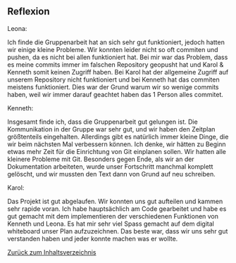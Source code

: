 ## Reflexion 

Leona: 
<p> Ich finde die Gruppenarbeit hat an sich sehr gut funktioniert, jedoch hatten wir einige kleine Probleme. Wir konnten leider nicht so oft commiten und pushen, da es nicht bei allen funktioniert hat. Bei mir war das Problem, dass es meine commits immer im falschen Repository geopusht hat und Karol & Kenneth somit keinen Zugriff haben. Bei Karol hat der allgemeine Zugriff auf unserem Repository nicht funktioniert und bei Kenneth hat das commiten meistens funktioniert. Dies war der Grund warum wir so wenige commits haben, weil wir immer darauf geachtet haben das 1 Person alles commitet. </p>

Kenneth: 
<p> Insgesamt finde ich, dass die Gruppenarbeit gut gelungen ist. Die Kommunikation in der Gruppe war sehr gut, und wir haben den Zeitplan größtenteils eingehalten. Allerdings gibt es natürlich immer kleine Dinge, die wir beim nächsten Mal verbessern können. Ich denke, wir hätten zu Beginn etwas mehr Zeit für die Einrichtung von Git einplanen sollen. Wir hatten alle kleinere Probleme mit Git. Besonders gegen Ende, als wir an der Dokumentation arbeiteten, wurde unser Fortschritt manchmal komplett gelöscht, und wir mussten den Text dann von Grund auf neu schreiben. </p>

Karol: 
<p> Das Projekt ist gut abgelaufen. Wir konnten uns gut aufteilen und kammen sehr rapide voran. Ich habe hauptsächlich am Code gearbeitet und habe es gut gemacht mit dem implementieren der verschiedenen Funktionen von Kenneth und Leona. Es hat mir sehr viel Spass gemacht auf dem digital whiteboard unser Plan aufzuzeichnen. Das beste war, dass wir uns sehr gut verstanden haben und jeder konnte machen was er wollte.</p>







[Zurück zum Inhaltsverzeichnis](../README.md)


